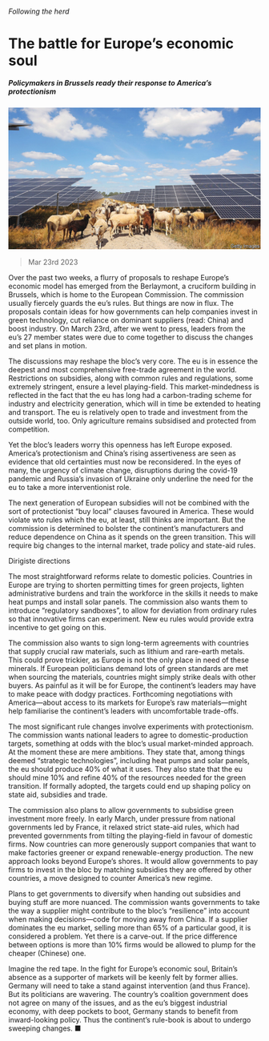 ###### Following the herd

# The battle for Europe’s economic soul 

##### Policymakers in Brussels ready their response to America’s protectionism 

![image](images/20230325_FNP002.jpg) 

> Mar 23rd 2023 

Over the past two weeks, a flurry of proposals to reshape Europe’s economic model has emerged from the Berlaymont, a cruciform building in Brussels, which is home to the European Commission. The commission usually fiercely guards the eu’s rules. But things are now in flux. The proposals contain ideas for how governments can help companies invest in green technology, cut reliance on dominant suppliers (read: China) and boost industry. On March 23rd, after we went to press, leaders from the eu’s 27 member states were due to come together to discuss the changes and set plans in motion. 

The discussions may reshape the bloc’s very core. The eu is in essence the deepest and most comprehensive free-trade agreement in the world. Restrictions on subsidies, along with common rules and regulations, some extremely stringent, ensure a level playing-field. This market-mindedness is reflected in the fact that the eu has long had a carbon-trading scheme for industry and electricity generation, which will in time be extended to heating and transport. The eu is relatively open to trade and investment from the outside world, too. Only agriculture remains subsidised and protected from competition. 

Yet the bloc’s leaders worry this openness has left Europe exposed. America’s protectionism and China’s rising assertiveness are seen as evidence that old certainties must now be reconsidered. In the eyes of many, the urgency of climate change, disruptions during the covid-19 pandemic and Russia’s invasion of Ukraine only underline the need for the eu to take a more interventionist role. 

The next generation of European subsidies will not be combined with the sort of protectionist “buy local” clauses favoured in America. These would violate wto rules which the eu, at least, still thinks are important. But the commission is determined to bolster the continent’s manufacturers and reduce dependence on China as it spends on the green transition. This will require big changes to the internal market, trade policy and state-aid rules. 

Dirigiste directions

The most straightforward reforms relate to domestic policies. Countries in Europe are trying to shorten permitting times for green projects, lighten administrative burdens and train the workforce in the skills it needs to make heat pumps and install solar panels. The commission also wants them to introduce “regulatory sandboxes”, to allow for deviation from ordinary rules so that innovative firms can experiment. New eu rules would provide extra incentive to get going on this.

The commission also wants to sign long-term agreements with countries that supply crucial raw materials, such as lithium and rare-earth metals. This could prove trickier, as Europe is not the only place in need of these minerals. If European politicians demand lots of green standards are met when sourcing the materials, countries might simply strike deals with other buyers. As painful as it will be for Europe, the continent’s leaders may have to make peace with dodgy practices. Forthcoming negotiations with America—about access to its markets for Europe’s raw materials—might help familiarise the continent’s leaders with uncomfortable trade-offs.

The most significant rule changes involve experiments with protectionism. The commission wants national leaders to agree to domestic-production targets, something at odds with the bloc’s usual market-minded approach. At the moment these are mere ambitions. They state that, among things deemed “strategic technologies”, including heat pumps and solar panels, the eu should produce 40% of what it uses. They also state that the eu should mine 10% and refine 40% of the resources needed for the green transition. If formally adopted, the targets could end up shaping policy on state aid, subsidies and trade. 

The commission also plans to allow governments to subsidise green investment more freely. In early March, under pressure from national governments led by France, it relaxed strict state-aid rules, which had prevented governments from tilting the playing-field in favour of domestic firms. Now countries can more generously support companies that want to make factories greener or expand renewable-energy production. The new approach looks beyond Europe’s shores. It would allow governments to pay firms to invest in the bloc by matching subsidies they are offered by other countries, a move designed to counter America’s new regime.

Plans to get governments to diversify when handing out subsidies and buying stuff are more nuanced. The commission wants governments to take the way a supplier might contribute to the bloc’s “resilience” into account when making decisions—code for moving away from China. If a supplier dominates the eu market, selling more than 65% of a particular good, it is considered a problem. Yet there is a carve-out. If the price difference between options is more than 10% firms would be allowed to plump for the cheaper (Chinese) one.

Imagine the red tape. In the fight for Europe’s economic soul, Britain’s absence as a supporter of markets will be keenly felt by former allies. Germany will need to take a stand against intervention (and thus France). But its politicians are wavering. The country’s coalition government does not agree on many of the issues, and as the eu’s biggest industrial economy, with deep pockets to boot, Germany stands to benefit from inward-looking policy. Thus the continent’s rule-book is about to undergo sweeping changes. ■


